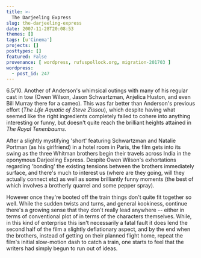 ```yaml
---
title: >-
  The Darjeeling Express
slug: the-darjeeling-express
date: 2007-11-28T20:08:53
themes: []
tags: [u'Cinema']
projects: []
posttypes: []
featured: False
provenance: [ wordpress, rufuspollock.org, migration-201703 ]
wordpress:
  - post_id: 247
---
```


6.5/10. Another of Anderson's whimsical outings with many of his regular cast in tow (Owen Wilson, Jason Schwartzman, Anjelica Huston, and even Bill Murray there for a cameo). This was far better than Anderson's previous effort (*The Life Aquatic of Steve Zissou*), which despite having what seemed like the right ingredients completely failed to cohere into anything interesting or funny, but doesn't quite reach the brilliant heights attained in *The Royal Tenenbaums*.

After a slightly mystifying 'short' featuring Schwartzman and Natalie Portman (as his girlfriend) in a hotel room in Paris, the film gets into its swing as the three Whitman brothers begin their travels across India in the eponymous Darjeeling Express. Despite Owen Wilson's exhortations regarding 'bonding' the existing tensions between the brothers immediately surface, and there's much to interest us (where are they going, will they actually connect etc) as well as some brilliantly funny moments (the best of which involves a brotherly quarrel and some pepper spray).

However once they're booted off the train things don't quite fit together so well. While the sudden twists and turns, and general kookiness, continue there's a growing sense that they don't really lead anywhere -- either in terms of conventional plot of in terms of the characters themselves. While, in this kind of enterprise this isn't necessarily a fatal fault it does lend the second half of the film a slightly deflationary aspect, and by the end when the brothers, instead of getting on their planned flight home, repeat the film's initial slow-motion dash to catch a train, one starts to feel that the writers had simply begun to run out of ideas.

